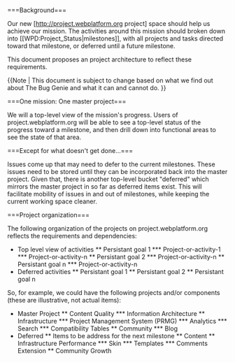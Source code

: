 ===Background===

Our new [http://project.webplatform.org project] space should help us achieve our mission. The activities around this mission should broken down into [[WPD:Project_Status|milestones]], with all projects and tasks directed toward that milestone, or deferred until a future milestone.

This document proposes an project architecture to reflect these requirements.

{{Note | This document is subject to change based on what we find out about The Bug Genie and what it can and cannot do. }}


===One mission: One master project===

We will a top-level view of the mission's progress. Users of project.webplatform.org will be able to see a top-level status of the progress toward a milestone, and then drill down into functional areas to see the state of that area. 

===Except for what doesn't get done...===

Issues come up that may need to defer to the current milestones. These issues need to be stored until they can be incorporated back into the master project. Given that, there is another top-level bucket "deferred" which mirrors the master project in so far as deferred items exist. This will facilitate mobility of issues in and out of milestones, while keeping the current working space cleaner.

===Project organization===

The following organization of the projects on project.webplatform.org reflects the requirements and dependencies:

* Top level view of activities
** Persistant goal 1
*** Project-or-activity-1
*** Project-or-activity-n
** Persistant goal 2
*** Project-or-activity-n
** Persistant goal n
*** Project-or-activity-n
* Deferred activities
** Persistant goal 1
** Persistant goal 2
** Persistant goal n

So, for example, we could have the following projects and/or components (these are illustrative, not actual items):

* Master Project
** Content Quality
*** Information Architecture
** Infrastructure
*** Project Management System (PRMG)
*** Analytics
*** Search
*** Compatibility Tables
** Community
*** Blog
* Deferred
** Items to be address for the next milestone
** Content
** Infrastructure Performance
*** Skin
*** Templates
*** Comments Extension
** Community Growth